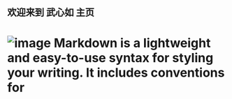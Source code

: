 ##  欢迎来到 武心如 主页


![image](./images/wxr.jeg)
Markdown is a lightweight and easy-to-use syntax for styling your writing. It includes conventions for
=======

